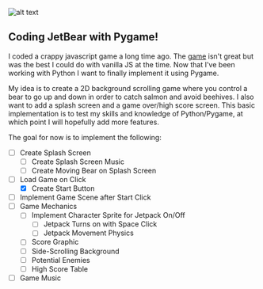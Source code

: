 ![alt text](http://www.bocifious.com/images/gallery/jetbear_big.png "JetBear! The Game!")

## Coding JetBear with Pygame!

I coded a crappy javascript game a long time ago.  The [game](http://www.bocifious.com/jetbear.html) isn't great but was the best I could do with vanilla JS at the time. Now that I've been working with Python I want to finally implement it using Pygame.

My idea is to create a 2D background scrolling game where you control a bear to go up and down in order to catch salmon and avoid beehives. I also want to add a splash screen and a game over/high score screen.  This basic implementation is to test my skills and knowledge of Python/Pygame, at which point I will hopefully add more features.

The goal for now is to implement the following:

* [ ] Create Splash Screen
    * [ ] Create Splash Screen Music
    * [ ] Create Moving Bear on Splash Screen
* [ ] Load Game on Click
    * [x] Create Start Button
* [ ] Implement Game Scene after Start Click
* [ ] Game Mechanics
    * [ ] Implement Character Sprite for Jetpack On/Off
        * [ ] Jetpack Turns on with Space Click
        * [ ] Jetpack Movement Physics
    * [ ] Score Graphic
    * [ ] Side-Scrolling Background
    * [ ] Potential Enemies
    * [ ] High Score Table
* [ ] Game Music